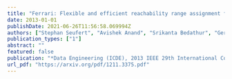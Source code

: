 ```yaml
---
title: "Ferrari: Flexible and efficient reachability range assignment for graph indexing"
date: 2013-01-01
publishDate: 2021-06-26T11:56:58.069994Z
authors: ["Stephan Seufert", "Avishek Anand", "Srikanta Bedathur", "Gerhard Weikum"]
publication_types: ["1"]
abstract: ""
featured: false
publication: "*Data Engineering (ICDE), 2013 IEEE 29th International Conference on*"
url_pdf: "https://arxiv.org/pdf/1211.3375.pdf"
---
```



